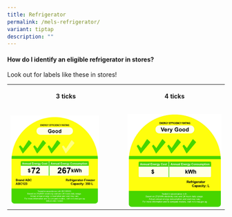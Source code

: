 ```yaml
---
title: Refrigerator
permalink: /mels-refrigerator/
variant: tiptap
description: ""
---
```

<h4><strong>How do I identify an eligible refrigerator in stores?</strong>&nbsp;</h4>
<p>Look out for labels like these in stores!</p>
<table style="minWidth: 50px">
<colgroup>
<col>
<col>
</colgroup>
<tbody>
<tr>
<th rowspan="1" colspan="1">
<p>3 ticks</p>
</th>
<th rowspan="1" colspan="1">
<p>4 ticks</p>
</th>
</tr>
<tr>
<td rowspan="1" colspan="1">
<p></p>
<div class="isomer-image-wrapper">
<img style="width: 80%;" height="auto" width="100%" alt="" src="/images/Labels/RF_3_Ticks.jpg">
</div>
</td>
<td rowspan="1" colspan="1">
<p></p>
<div class="isomer-image-wrapper">
<img style="width: 100%" height="auto" width="100%" alt="" src="/images/Labels/4_ticks.png">
</div>
</td>
</tr>
</tbody>
</table>
<p></p>